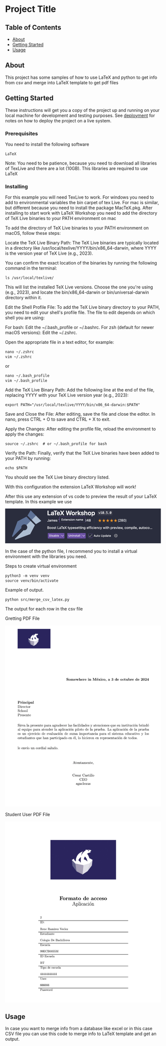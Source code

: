 # Project Title

## Table of Contents

- [About](#about)
- [Getting Started](#getting_started)
- [Usage](#usage)


## About <a name = "about"></a>

This project has some samples of how to use LaTeX and python to get info from csv and merge into LaTeX template to get pdf files 

## Getting Started <a name = "getting_started"></a>

These instructions will get you a copy of the project up and running on your local machine for development and testing purposes. See [deployment](#deployment) for notes on how to deploy the project on a live system.

### Prerequisites

You need to install the following software 

```
LaTeX
```

Note: You need to be patience, because you need to download all libraries of TexLive and there are a lot (10GB). This libraries are required to use LaTeX

### Installing

For this example you will need TexLive to work. For windows you need to add to environmental variables the bin carpet of tex Live. For mac is similar, but different because you need to install the package MacTeX.pkg. After installing to start work with LaTeX Workshop you need to add the directory of TeX Live binaries to your PATH environment on mac

To add the directory of TeX Live binaries to your PATH environment on macOS, follow these steps:

Locate the TeX Live Binary Path: The TeX Live binaries are typically located in a directory like /usr/local/texlive/YYYY/bin/x86_64-darwin, where YYYY is the version year of TeX Live (e.g., 2023).

You can confirm the exact location of the binaries by running the following command in the terminal:

```
ls /usr/local/texlive/
```

This will list the installed TeX Live versions. Choose the one you're using (e.g., 2023), and locate the bin/x86_64-darwin or bin/universal-darwin directory within it.

Edit the Shell Profile File: To add the TeX Live binary directory to your PATH, you need to edit your shell's profile file. The file to edit depends on which shell you are using:

For bash: Edit the ~/.bash_profile or ~/.bashrc.
For zsh (default for newer macOS versions): Edit the ~/.zshrc.

Open the appropriate file in a text editor, for example:

```
nano ~/.zshrc
vim ~/.zshrc
```

or

```
nano ~/.bash_profile
vim ~/.bash_profile
```

Add the TeX Live Binary Path: Add the following line at the end of the file, replacing YYYY with your TeX Live version year (e.g., 2023):

```
export PATH="/usr/local/texlive/YYYY/bin/x86_64-darwin:$PATH"
```

Save and Close the File: After editing, save the file and close the editor. In nano, press CTRL + O to save and CTRL + X to exit.

Apply the Changes: After editing the profile file, reload the environment to apply the changes:

```
source ~/.zshrc  # or ~/.bash_profile for bash
```

Verify the Path: Finally, verify that the TeX Live binaries have been added to your PATH by running:

```
echo $PATH
```
You should see the TeX Live binary directory listed.

With this configuration the extension LaTeX Workshop will work!

After this use any extension of vs code to preview the result of your LaTeX template. In this example we use  

![alt text](img/Readme_image1.png)

In the case of the python file, I recommend you to install a virtual environment with the libraries you need.

Steps to create virtual environment

```
python3 -m venv venv
source venv/bin/activate
```


Example of output.

```
python src/merge_csv_latex.py
```

The output for each row in the csv file

Gretting PDF File

![alt text](img/image.png)


Student User PDF File

![alt text](img/image_1.png)

## Usage <a name = "usage"></a>

In case you want to merge info from a database like excel or in this case CSV file you can use this code to merge info to LaTeX template and get an output.


